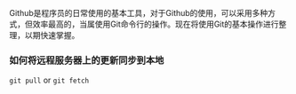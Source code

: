 Github是程序员的日常使用的基本工具，对于Github的使用，可以采用多种方式，但效率最高的，当属使用Git命令行的操作。现在将使用Git的基本操作进行整理，以期快速掌握。

### 如何将远程服务器上的更新同步到本地
`git pull` or `git fetch`
